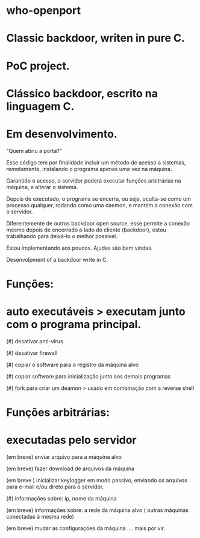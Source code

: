 # who-openport 

# Classic backdoor, writen in pure C. 


# PoC project. 

# Clássico backdoor, escrito na linguagem C.
 
# Em desenvolvimento.

"Quem abriu a porta?" 

Esse código tem por finalidade incluir um método de acesso a sistemas, remotamente, instalando o programa apenas uma vez na 
máquina. 

Garantido o acesso, o servidor poderá executar funções arbitrárias na máquina, e alterar o sistema. 

Depois de executado, o programa se encerra, ou seja, oculta-se como um processo qualquer, rodando como uma daemon, e mantém a conexão com o servidor. 

Diferentemente de outros backdoor open source, esse permite a conexão mesmo depois de encerrado o lado do cliente (backdoor), estou trabalhando para deixá-lo o melhor possível.

Estou implementando aos poucos. Ajudas são bem vindas.

Desenvolpment of a backdoor write in C. 

# Funções: 

# auto executáveis > executam junto com o programa principal.

(#) desativar anti-vírus 

(#) desativar firewall 

(#) copiar o software para o registro da máquina alvo 

(#) copiar software para inicialização junto aos demais programas 

(#) fork para criar um deamon > usado em combinação com a reverse shell 

# Funções arbitrárias:

# executadas pelo servidor 

(em breve) enviar arquivo para a máquina alvo

(em breve) fazer download de arquivos da máquina

(em breve ) inicializar keylogger em modo passivo, enviando os arquivos para e-mail e/ou direto para o servidor. 

(#) informações sobre: ip, nome da máquina

(em breve) informações sobre: a rede da máquina alvo ( outras máquinas conectadas à mesma rede)

(em breve) mudar as configurações da máquina 
.... mais por vir. 
